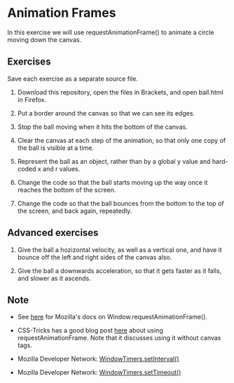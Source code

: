 # Animation Frames
In this exercise we will use requestAnimationFrame() to animate a circle moving down the canvas.

## Exercises
Save each exercise as a separate source file.

1. Download this repository, open the files in Brackets, and open ball.html in Firefox.

1. Put a border around the canvas so that we can see its edges.

1. Stop the ball moving when it hits the bottom of the canvas.

1. Clear the canvas at each step of the animation, so that only one copy of the ball is visible at a time.

1. Represent the ball as an object, rather than by a global y value and hard-coded x and r values.

1. Change the code so that the ball starts moving up the way once it reaches the bottom of the screen.

1. Change the code so that the ball bounces from the bottom to the top of the screen, and back again, repeatedly. 

## Advanced exercises

1. Give the ball a hozizontal velocity, as well as a vertical one, and have it bounce off the left and right sides of the canvas also.

1. Give the ball a downwards acceleration, so that it gets faster as it falls, and slower as it ascends.

## Note

- See [here](https://developer.mozilla.org/en-US/docs/Web/API/window/requestAnimationFrame) for Mozilla's docs on Window.requestAnimationFrame().

- CSS-Tricks has a good blog post [here](https://css-tricks.com/using-requestanimationframe/) about using requestAnimationFrame. Note that it discusses using it without canvas tags. 

- Mozilla Developer Network: [WindowTimers.setInterval()](https://developer.mozilla.org/en-US/docs/Web/API/WindowTimers/setInterval)

- Mozilla Developer Network: [WindowTimers.setTimeout()](https://developer.mozilla.org/en-US/docs/Web/API/WindowTimers/setTimeout)
